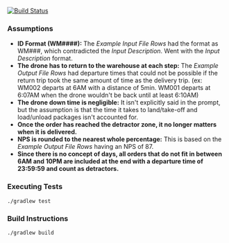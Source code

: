 [![Build Status](https://travis-ci.org/jrchien/drone-delivery-challenge.svg?branch=master)](https://travis-ci.org/jrchien/drone-delivery-challenge)

### Assumptions

* **ID Format (WM####):** The *Example Input File Rows* had the format as WM###, which contradicted the *Input Description*. Went with the *Input Description* format.
* **The drone has to return to the warehouse at each step:** The *Example Output File Rows* had departure times that could not be possible if the return trip took the same amount of time as the delivery trip. (ex: WM002 departs at 6AM with a distance of 5min. WM001 departs at 6:07AM when the drone wouldn't be back until at least 6:10AM)
* **The drone down time is negligible:** It isn't explicitly said in the prompt, but the assumption is that the time it takes to land/take-off and load/unload packages isn't accounted for.
* **Once the order has reached the detractor zone, it no longer matters when it is delivered.**
* **NPS is rounded to the nearest whole percentage:** This is based on the *Example Output File Rows* having an NPS of 87.
* **Since there is no concept of days, all orders that do not fit in between 6AM and 10PM are included at the end with a departure time of 23:59:59 and count as detractors.**

### Executing Tests
```
./gradlew test
```

### Build Instructions
```
./gradlew build
```
